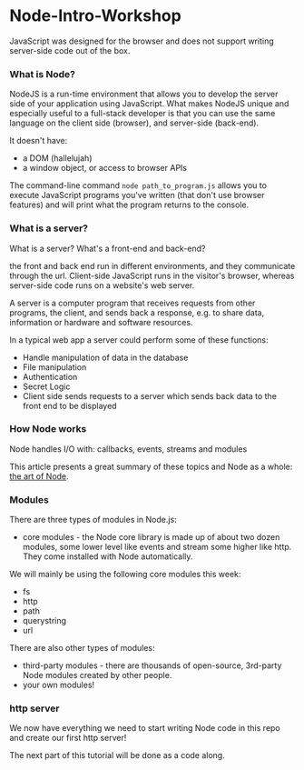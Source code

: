 # Node-Intro-Workshop
JavaScript was designed for the browser and does not support writing server-side code out of the box.

### What is Node?

NodeJS is a run-time environment that allows you to develop the server side of your application using JavaScript. 
What makes NodeJS unique and especially useful to a full-stack developer is that you can use the same language on the client side (browser), and server-side (back-end). 

It doesn't have:

* a DOM (hallelujah)
* a window object, or access to browser APIs


The command-line command `node path_to_program.js` allows you to execute JavaScript programs you've
written (that don't use browser features) and will print what the program returns to the console. 

### What is a server?

What is a server? What's a front-end and back-end?

the front and back end run in different environments, and they communicate through the url. Client-side JavaScript runs in the visitor's browser, whereas server-side code runs on a website's web server.

A server is a computer program that receives requests from other programs, the client, and sends back a response, e.g. to share data, information or hardware and software resources.

In a typical web app a server could perform some of these functions:

* Handle manipulation of data in the database
* File manipulation
* Authentication
* Secret Logic
* Client side sends requests to a server which sends back data to the front end to be displayed



### How Node works

Node handles I/O with: callbacks, events, streams and modules

This article presents a great summary of these topics and Node as a whole: [the art of Node](https://github.com/maxogden/art-of-Node).

### Modules

There are three types of modules in Node.js:

* core modules - the Node core library is made up of about two dozen modules, some lower level like events and stream some higher like http. They come installed with Node automatically.

We will mainly be using the following core modules this week:

* fs
* http
* path
* querystring
* url

There are also other types of modules:

* third-party modules - there are thousands of open-source, 3rd-party Node modules created by other people.
* your own modules!


### http server

We now have everything we need to start writing Node code in this repo and create our first http server!

The next part of this tutorial will be done as a code along.
